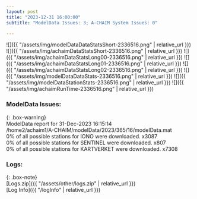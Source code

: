 ```yaml
---
layout: post
title: "2023-12-31 16:00:00"
subtitle: "ModelData Issues: 3; A-CHAIM System Issues: 0"

---
```


![]({{ "/assets/img/modelDataDataStatsShort-2336516.png" | relative_url }})
![]({{ "/assets/img/achaimDataStatsShort-2336516.png" | relative_url }})
![]({{ "/assets/img/achaimDataStatsLong00-2336516.png" | relative_url }})
![]({{ "/assets/img/achaimDataStatsLong01-2336516.png" | relative_url }})
![]({{ "/assets/img/achaimDataStatsLong02-2336516.png" | relative_url }})
![]({{ "/assets/img/modelDataDataStats-2336516.png" | relative_url }})
![]({{ "/assets/img/modelDataStationStats-2336516.png" | relative_url }})
![]({{ "/assets/img/achaimRunTime-2336516.png" | relative_url }})


### ModelData Issues:  
  
{: .box-warning}  
 ModelData report for 31-Dec-2023 16:15:14   
 /home2/achaim1/A-CHAIM/modelData/2023/365/16/modelData.mat   
 0% of all possible stations for IONO were downloaded. x3087   
 0% of all possible stations for SENTINEL were downloaded. x807   
 0% of all possible stations for KARTVERKET were downloaded. x7308   
  


### Logs:  
  
{: .box-note}  
[Logs.zip]({{ "/assets/other/logs.zip" | relative_url }})  
[Log Info]({{ "/logInfo" | relative_url }})  
